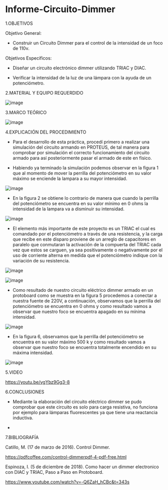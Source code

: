 # Informe-Circuito-Dimmer

1.OBJETIVOS

Objetivo General:

* Construir un Circuito Dimmer para el control de la intensidad de un foco de 110v. 

Objetivos Especificos:

* Diseñar un circuito electrónico dimmer utilizando TRIAC y DIAC.

* Verificar la intensidad de la luz de una lámpara con la ayuda de un potenciómetro. 

2.MATERIAL Y EQUIPO REQUERDIDO

![image](https://user-images.githubusercontent.com/93733175/150828147-feb3338c-3477-49f0-872e-4ba223f1218d.png)

3.MARCO TEÓRICO

![image](https://user-images.githubusercontent.com/93733175/150729828-678388e3-3773-4f21-92e9-5786cb82016a.png)

4.EXPLICACIÓN DEL PROCEDIMIENTO

* Para el desarrollo de esta práctica, procedí primero a realizar una simulación del circuito armando en PROTEUS, de tal manera para comprobar por simulación el correcto funcionamiento del circuito armado para así posteriormente pasar el armado de este en físico.

* Habiendo ya terminado la simulación podemos observar en la figura 1 que al momento de mover la perrilla del potenciómetro en su valor máximo se enciende la lampara a su mayor intensidad. 

![image](https://user-images.githubusercontent.com/93733175/151009344-c5a0df7a-92a3-4494-96f0-61bcbcb91f46.png)

* En la figura 2 se obtiene lo contrario de manera que cuando la perrilla del potenciómetro se encuentra en su valor mínimo en 0 ohms la intensidad de la lampara va a disminuir su intensidad.

![image](https://user-images.githubusercontent.com/93733175/151009407-c6f56b13-a3da-439a-927a-ebe26f719de6.png)

* El elemento más importante de este proyecto es un TRIAC el cual es comandado por el potenciómetro a 
través de una resistencia, y la carga que recibe en este disparo proviene de un arreglo de capacitores en 
paralelo que conmutaran la activación de la compuerta del TRIAC cada vez que estos se carguen, ya sea positivamente o negativamente por el uso de corriente alterna en medida que el potenciómetro indique 
con la variación de su resistencia.

![image](https://user-images.githubusercontent.com/93733175/151020384-08e27630-d342-4643-858d-051404e75435.png)

![image](https://user-images.githubusercontent.com/93733175/151020513-0901be55-12c6-402c-b0ca-7f9e83e13d0b.png)

* Como resultado de nuestro circuito eléctrico dimmer armado en un protoboard como se muestra en la figura 5 procedemos a conectar a nuestra fuente de 220V, a continuación, observamos que la perrilla del potenciómetro se encuentra en 0 ohms y como resultado vamos a observar que nuestro foco se encuentra apagado en su mínima intensidad. 

![image](https://user-images.githubusercontent.com/93733175/151020708-d674d5cf-99b3-4737-9d57-b6d05118fd38.png)

* En la figura 6, observamos que la perrilla del potenciómetro se encuentra en su valor máximo 500 k y como resultado vamos a observar que nuestro foco se encuentra totalmente encendido en su máxima intensidad.

![image](https://user-images.githubusercontent.com/93733175/151020799-ceadfb65-e474-4729-b726-d444f37aa8c2.png)

5.VIDEO

https://youtu.be/vgYbz9Gg3-8

6.CONCLUSIONES

* Mediante la elaboración del circuito eléctrico dimmer se pudo comprobar que este circuito es solo para carga resistiva, no funciona por ejemplo para lámparas fluorescentes ya que tiene una reactancia inductiva.

* 

7.BIBLIOGRAFÍA

Catillo, M. (17 de marzo de 2016). Control Dimmer.

https://pdfcoffee.com/control-dimmerpdf-4-pdf-free.html

Espinoza, I. (5 de diciembre de 2018). Como hacer un dimmer electronico con DIAC y TRIAC, Paso a Paso en Protoboard.

https://www.youtube.com/watch?v=-Q6ZaH_hCBc&t=343s


